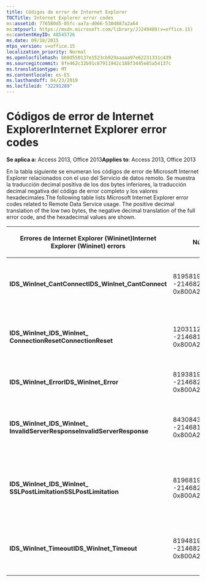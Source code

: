```yaml
---
title: Códigos de error de Internet Explorer
TOCTitle: Internet Explorer error codes
ms:assetid: 776580d5-05fc-aa7a-d066-530d887a2a64
ms:mtpsurl: https://msdn.microsoft.com/library/JJ249489(v=office.15)
ms:contentKeyID: 48545726
ms.date: 09/18/2015
mtps_version: v=office.15
localization_priority: Normal
ms.openlocfilehash: b68d550137e1523cb929aaaaa97e62231331c439
ms.sourcegitcommit: 8fe462c32b91c87911942c188f3445e85a54137c
ms.translationtype: MT
ms.contentlocale: es-ES
ms.lasthandoff: 04/23/2019
ms.locfileid: "32291289"
---
```

# <a name="internet-explorer-error-codes"></a><span data-ttu-id="4ce28-102">Códigos de error de Internet Explorer</span><span class="sxs-lookup"><span data-stu-id="4ce28-102">Internet Explorer error codes</span></span>

<span data-ttu-id="4ce28-103">**Se aplica a:** Access 2013, Office 2013</span><span class="sxs-lookup"><span data-stu-id="4ce28-103">**Applies to**: Access 2013, Office 2013</span></span>

<span data-ttu-id="4ce28-p101">En la tabla siguiente se enumeran los códigos de error de Microsoft Internet Explorer relacionados con el uso del Servicio de datos remoto. Se muestra la traducción decimal positiva de los dos bytes inferiores, la traducción decimal negativa del código de error completo y los valores hexadecimales.</span><span class="sxs-lookup"><span data-stu-id="4ce28-p101">The following table lists Microsoft Internet Explorer error codes related to Remote Data Service usage. The positive decimal translation of the low two bytes, the negative decimal translation of the full error code, and the hexadecimal values are shown.</span></span>

<table>
<colgroup>
<col style="width: 33%" />
<col style="width: 33%" />
<col style="width: 33%" />
</colgroup>
<thead>
<tr class="header">
<th><p><span data-ttu-id="4ce28-106">Errores de Internet Explorer (Wininet)</span><span class="sxs-lookup"><span data-stu-id="4ce28-106">Internet Explorer (Wininet) errors</span></span></p></th>
<th><p><span data-ttu-id="4ce28-107">Número</span><span class="sxs-lookup"><span data-stu-id="4ce28-107">Number</span></span></p></th>
<th><p><span data-ttu-id="4ce28-108">Descripción</span><span class="sxs-lookup"><span data-stu-id="4ce28-108">Description</span></span></p></th>
</tr>
</thead>
<tbody>
<tr class="odd">
<td><p><span data-ttu-id="4ce28-109"><strong>IDS_WinInet_CantConnect</strong></span><span class="sxs-lookup"><span data-stu-id="4ce28-109"><strong>IDS_WinInet_CantConnect</strong></span></span></p></td>
<td><p><span data-ttu-id="4ce28-110">8195</span><span class="sxs-lookup"><span data-stu-id="4ce28-110">8195</span></span><br />
<span data-ttu-id="4ce28-111">-2146820093</span><span class="sxs-lookup"><span data-stu-id="4ce28-111">-2146820093</span></span><br />
<span data-ttu-id="4ce28-112">0x800A2003</span><span class="sxs-lookup"><span data-stu-id="4ce28-112">0x800A2003</span></span></p></td>
<td><p><span data-ttu-id="4ce28-113">Error en cliente Internet: no se puede conectar al servidor.</span><span class="sxs-lookup"><span data-stu-id="4ce28-113">Internet Client Error: Cannot Connect to Server.</span></span></p></td>
</tr>
<tr class="even">
<td><p><span data-ttu-id="4ce28-114"><strong>IDS_WinInet_</span><span class="sxs-lookup"><span data-stu-id="4ce28-114"><strong>IDS_WinInet_</span></span><br />
<span data-ttu-id="4ce28-115">ConnectionReset</strong></span><span class="sxs-lookup"><span data-stu-id="4ce28-115">ConnectionReset</strong></span></span></p></td>
<td><p><span data-ttu-id="4ce28-116">12031</span><span class="sxs-lookup"><span data-stu-id="4ce28-116">12031</span></span><br />
<span data-ttu-id="4ce28-117">-2146816257</span><span class="sxs-lookup"><span data-stu-id="4ce28-117">-2146816257</span></span><br />
<span data-ttu-id="4ce28-118">0x800A2EFF</span><span class="sxs-lookup"><span data-stu-id="4ce28-118">0x800A2EFF</span></span></p></td>
<td><p><span data-ttu-id="4ce28-119">Error en cliente Internet: conexión restablecida.</span><span class="sxs-lookup"><span data-stu-id="4ce28-119">Internet Client Error: Connection Reset.</span></span></p></td>
</tr>
<tr class="odd">
<td><p><span data-ttu-id="4ce28-120"><strong>IDS_WinInet_Error</strong></span><span class="sxs-lookup"><span data-stu-id="4ce28-120"><strong>IDS_WinInet_Error</strong></span></span></p></td>
<td><p><span data-ttu-id="4ce28-121">8193</span><span class="sxs-lookup"><span data-stu-id="4ce28-121">8193</span></span><br />
<span data-ttu-id="4ce28-122">-2146820095</span><span class="sxs-lookup"><span data-stu-id="4ce28-122">-2146820095</span></span><br />
<span data-ttu-id="4ce28-123">0x800A2001</span><span class="sxs-lookup"><span data-stu-id="4ce28-123">0x800A2001</span></span></p></td>
<td><p><span data-ttu-id="4ce28-124">Error en cliente Internet.</span><span class="sxs-lookup"><span data-stu-id="4ce28-124">Internet Client Error.</span></span></p></td>
</tr>
<tr class="even">
<td><p><span data-ttu-id="4ce28-125"><strong>IDS_WinInet_</span><span class="sxs-lookup"><span data-stu-id="4ce28-125"><strong>IDS_WinInet_</span></span><br />
<span data-ttu-id="4ce28-126">InvalidServerResponse</strong></span><span class="sxs-lookup"><span data-stu-id="4ce28-126">InvalidServerResponse</strong></span></span></p></td>
<td><p><span data-ttu-id="4ce28-127">8430</span><span class="sxs-lookup"><span data-stu-id="4ce28-127">8430</span></span><br />
<span data-ttu-id="4ce28-128">-2146819858</span><span class="sxs-lookup"><span data-stu-id="4ce28-128">-2146819858</span></span><br />
<span data-ttu-id="4ce28-129">0x800A20EE</span><span class="sxs-lookup"><span data-stu-id="4ce28-129">0x800A20EE</span></span></p></td>
<td><p><span data-ttu-id="4ce28-130">Error en cliente Internet: respuesta de servidor no válida.</span><span class="sxs-lookup"><span data-stu-id="4ce28-130">Internet Client Error: Invalid Server Response.</span></span></p></td>
</tr>
<tr class="odd">
<td><p><span data-ttu-id="4ce28-131"><strong>IDS_WinInet_</span><span class="sxs-lookup"><span data-stu-id="4ce28-131"><strong>IDS_WinInet_</span></span><br />
<span data-ttu-id="4ce28-132">SSLPostLimitation</strong></span><span class="sxs-lookup"><span data-stu-id="4ce28-132">SSLPostLimitation</strong></span></span></p></td>
<td><p><span data-ttu-id="4ce28-133">8196</span><span class="sxs-lookup"><span data-stu-id="4ce28-133">8196</span></span><br />
<span data-ttu-id="4ce28-134">-2146820092</span><span class="sxs-lookup"><span data-stu-id="4ce28-134">-2146820092</span></span><br />
<span data-ttu-id="4ce28-135">0x800A2004</span><span class="sxs-lookup"><span data-stu-id="4ce28-135">0x800A2004</span></span></p></td>
<td><p><span data-ttu-id="4ce28-136">Error en cliente Internet: error SSL (probable límite de 32 KB en la carga de datos).</span><span class="sxs-lookup"><span data-stu-id="4ce28-136">Internet Client Error: SSL Error (possibly 32K data upload limitation).</span></span></p></td>
</tr>
<tr class="even">
<td><p><span data-ttu-id="4ce28-137"><strong>IDS_WinInet_Timeout</strong></span><span class="sxs-lookup"><span data-stu-id="4ce28-137"><strong>IDS_WinInet_Timeout</strong></span></span></p></td>
<td><p><span data-ttu-id="4ce28-138">8194</span><span class="sxs-lookup"><span data-stu-id="4ce28-138">8194</span></span><br />
<span data-ttu-id="4ce28-139">-2146820094</span><span class="sxs-lookup"><span data-stu-id="4ce28-139">-2146820094</span></span><br />
<span data-ttu-id="4ce28-140">0x800A2002</span><span class="sxs-lookup"><span data-stu-id="4ce28-140">0x800A2002</span></span></p></td>
<td><p><span data-ttu-id="4ce28-141">Error en cliente Internet: excedido el tiempo de espera en la petición.</span><span class="sxs-lookup"><span data-stu-id="4ce28-141">Internet Client Error: Request Timeout.</span></span></p></td>
</tr>
</tbody>
</table>

